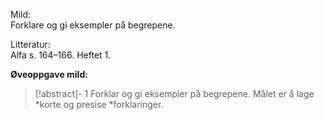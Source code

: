 Mild:  
Forklare og gi eksempler på begrepene.  
  
Litteratur:  
Alfa s. 164–166. Heftet 1.  
  

**Øveoppgave mild:** 

> [!abstract]- 1
> Forklar og gi eksempler på begrepene. Målet er å lage *korte og presise *forklaringer.

